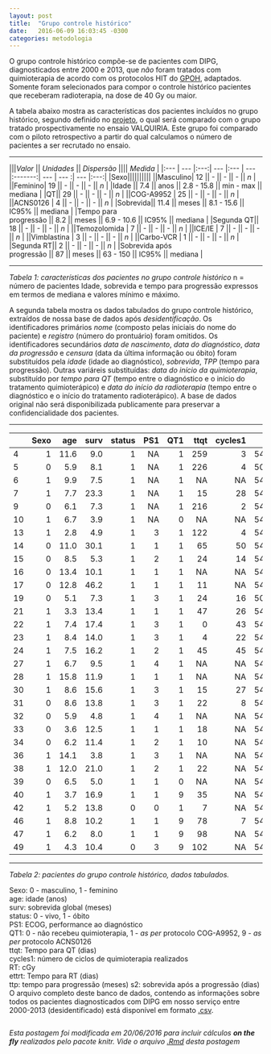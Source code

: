 ```yaml
---
layout: post
title:  "Grupo controle histórico"
date:   2016-06-09 16:03:45 -0300
categories: metodologia
---
```


O grupo controle histórico compõe-se de pacientes com DIPG, diagnosticados entre 2000 e 2013, que _não_ foram tratados com quimioterapia de acordo com os protocolos HIT do [GPOH](http://www.kinderkrebsinfo.de/gpoh_society/index_eng.html), adaptados. Somente foram selecionados para compor o controle histórico pacientes que receberam radioterapia, na dose de 40 Gy ou maior.

A tabela abaixo mostra as características dos pacientes incluídos no grupo histórico, segundo definido no [projeto](https://github.com/fhcflx/valkyrie/blob/gh-pages/assets/posts/2016-06-09-Grupo-controle-historico/Anteprojeto_VALQUIRIA_HIAS_3.pdf), o qual será comparado com o grupo tratado prospectivamente no ensaio VALQUIRIA. Este grupo foi comparado com o piloto retrospectivo a partir do qual calculamos o número de pacientes a ser recrutado no ensaio.



---

|||*Valor* || *Unidades* || *Dispersão* |||| *Medida* |
|:--- | --- |:---:| --- |:--- | --- |:-------:| --- | --- :| --- |:---:|
|Sexo||||||||||
||Masculino| 12 || - || - || - || *n* |
||Feminino| 19 || - || - || - || *n* |
|Idade || 7.4 || anos || 2.8 - 15.8 || min - max || mediana |
|QT|| 29 || - || - || - || *n* |
||COG-A9952 | 25 || - || - || - || *n* |
||ACNS0126 | 4 || - || - || - || *n* |
|Sobrevida|| 11.4 || meses || 8.1 - 15.6 || IC95% || mediana |
|Tempo para <br> progressão || 8.2 || meses || 6.9 - 10.6 || IC95% || mediana |
|Segunda QT|| 18 || - || - || - || *n* |
||Temozolomida | 7 || - || - || - || *n* |
||ICE/IE | 7 || - || - || - || *n* |
||Vimblastina | 3 || - || - || - || *n* |
||Carbo-VCR | 1 || - || - || - || *n* |
|Segunda RT|| 2 || -  || - || - || *n* |
|Sobrevida após <br> progressão || 87 || meses || 63 - 150 || IC95% || mediana |

---

*Tabela 1: características dos pacientes no grupo controle histórico*
n = número de pacientes
Idade, sobrevida e tempo para progressão expressos em termos de mediana e valores mínimo e máximo.

A segunda tabela mostra os dados tabulados do grupo controle histórico, extraídos de nossa base de dados após _desidentificação_. Os identificadores primários _nome_ (composto pelas iniciais do nome do paciente) e _registro_ (número do prontuário) foram omitidos. Os identificadores secundários _data de nascimento_, _data do diagnóstico_, _data da progressão_ e _censura_ (data da última informação ou óbito) foram substituídos pela _idade_ (idade ao diagnóstico), _sobrevida_, _TPP_ (tempo para progressão). Outras variáreis substituídas: _data do início da quimioterapia_, substituído por _tempo para QT_ (tempo entre o diagnóstico e o início do tratamento quimioterápico) e _data do início da radioterapia_ (tempo entre o diagnóstico e o início do tratamento radioterápico). A base de dados original não será disponibilizada publicamente para preservar a confidencialidade dos pacientes.

---

|   | Sexo|  age| surv| status| PS1| QT1| ttqt| cycles1|   RT| ettrt|  ttp|  s2|
|:--|----:|----:|----:|------:|---:|---:|----:|-------:|----:|-----:|----:|---:|
|4  |    1| 11.6|  9.0|      1|  NA|   1|  259|       3| 5400|   153|  6.9|  63|
|5  |    0|  5.9|  8.1|      1|  NA|   1|  226|       4| 5040|    16|  6.2|  56|
|6  |    1|  9.9|  7.5|      1|  NA|   1|   NA|      NA| 5400|    NA|  2.5| 150|
|7  |    1|  7.7| 23.3|      1|  NA|   1|   15|      28| 5400|   389| 10.5| 389|
|9  |    0|  6.1|  7.3|      1|  NA|   1|  216|       2| 5400|    35|  6.8|  17|
|10 |    1|  6.7|  3.9|      1|  NA|   0|   NA|      NA| 5400|    NA|  2.2|  52|
|13 |    1|  2.8|  4.9|      1|   3|   1|  122|       4| 5400|    NA|  4.0|  27|
|14 |    0| 11.0| 30.1|      1|   1|   1|   65|      50| 5400|   141| 26.3| 116|
|15 |    0|  8.5|  5.3|      1|   2|   1|   24|      14| 5400|    32|  5.1|   8|
|16 |    0| 13.4| 10.1|      1|   1|   1|   NA|      NA| 5400|    NA|  8.2|  58|
|17 |    0| 12.8| 46.2|      1|   1|   1|   11|      NA| 5400|    NA| 21.5| 753|
|19 |    0|  5.1|  7.3|      1|   3|   1|   24|      16| 5040|    88|  6.0|  39|
|21 |    1|  3.3| 13.4|      1|   1|   1|   47|      26| 5400|    98| 10.6|  84|
|22 |    1|  7.4| 17.4|      1|   3|   1|    0|      43| 5400|    61| 15.2|  69|
|23 |    1|  8.4| 14.0|      1|   3|   1|    4|      22| 5400|    11| 11.6|  74|
|24 |    1|  7.5| 16.2|      1|   2|   1|   45|      45| 5400|    86| 12.0| 128|
|27 |    1|  6.7|  9.5|      1|   4|   1|   NA|      NA| 5400|    NA|  9.5|   0|
|28 |    1| 15.8| 11.9|      1|   1|   1|   NA|      NA| 5400|    NA|  9.1|  87|
|30 |    1|  8.6| 15.6|      1|   3|   1|   15|      27| 5400|   122|  7.0| 263|
|31 |    0|  8.6| 13.8|      1|   3|   1|   22|       8| 5400|    28|  7.0| 207|
|32 |    0|  5.9|  4.8|      1|   4|   1|   NA|      NA| 5400|    NA|   NA|  NA|
|33 |    0|  3.6| 12.5|      1|   1|   1|   18|      NA| 5400|    31|  9.5|  90|
|34 |    0|  6.2| 11.4|      1|   2|   1|   10|      NA| 5400|    18|  7.8| 110|
|36 |    1| 14.1|  3.8|      1|   3|   1|   NA|      NA| 5400|    NA|  2.3|  46|
|38 |    1| 12.0| 21.0|      1|   2|   1|   22|      NA| 5400|    29| 15.1| 180|
|39 |    0|  6.5|  5.0|      1|   1|   0|   NA|      NA| 5400|    NA|   NA|  NA|
|40 |    1|  3.7| 16.9|      1|   1|   9|   35|      NA| 5400|    26| 10.3| 199|
|42 |    1|  5.2| 13.8|      0|   0|   1|    7|      NA| 5400|   220|  6.7| 216|
|46 |    1|  8.8| 10.2|      1|   1|   9|   78|       7| 5400|    27|  7.9|  71|
|47 |    1|  6.2|  8.0|      1|   1|   9|   98|      NA| 5400|    20|  4.8|  96|
|49 |    1|  4.3| 10.4|      0|   3|   9|  102|      NA| 5400|    40|  9.3|  35|

---

*Tabela 2: pacientes do grupo controle histórico, dados tabulados.*

Sexo: 0 - masculino, 1 - feminino  
age: idade (anos)  
surv: sobrevida global (meses)  
status: 0 - vivo, 1 - óbito  
PS1: ECOG, performance ao diagnóstico  
QT1: 0 - não recebeu quimioterapia, 1 - _as per_ protocolo COG-A9952, 9 - _as per_ protocolo ACNS0126  
ttqt: Tempo para QT (dias)  
cycles1: número de ciclos de quimioterapia realizados  
RT: cGy  
ettrt: Tempo para RT (dias)  
ttp: tempo para progressão (meses)
s2: sobrevida após a progressão (dias)  
O arquivo completo deste banco de dados, contendo as informações sobre todos os pacientes diagnosticados com DIPG em nosso serviço entre 2000-2013 (desidentificado) está disponível em formato [.csv](https://github.com/fhcflx/valkyrie/blob/gh-pages/assets/stat/dipg.csv).

``` Francisco H. C. Félix (Cancerologista Pediátrico, idealizador do projeto)
```

_Esta postagem foi modificada em 20/06/2016 para incluir cálculos **on the fly** realizados pelo pacote knitr. Vide o arquivo [.Rmd](https://github.com/fhcflx/valkyrie/blob/gh-pages/_source/2016-06-09-Grupo-controle-histórico.Rmd) desta postagem_
